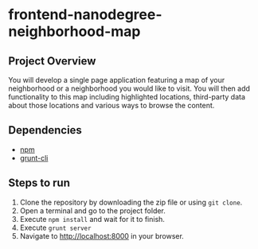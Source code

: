 # frontend-nanodegree-neighborhood-map

## Project Overview

You will develop a single page application featuring a map of your neighborhood or a neighborhood you would like to visit. You will then add functionality to this map including highlighted locations, third-party data about those locations and various ways to browse the content.

## Dependencies

* [npm](https://www.npmjs.com/)
* [grunt-cli](https://github.com/gruntjs/grunt-cli)

## Steps to run

1. Clone the repository by downloading the zip file or using `git clone`.
2. Open a terminal and go to the project folder.
3. Execute `npm install` and wait for it to finish.
3. Execute `grunt server`
4. Navigate to [http://localhost:8000](http://localhost:8000) in your browser.
